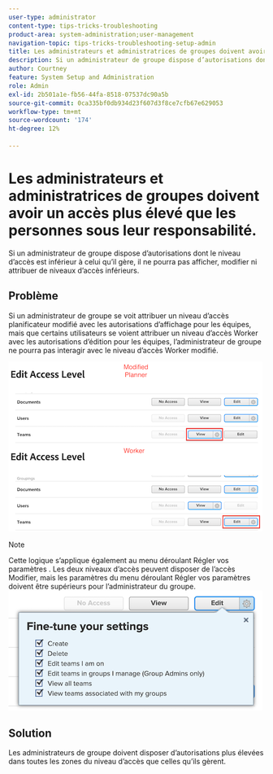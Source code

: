 ```yaml
---
user-type: administrator
content-type: tips-tricks-troubleshooting
product-area: system-administration;user-management
navigation-topic: tips-tricks-troubleshooting-setup-admin
title: Les administrateurs et administratrices de groupes doivent avoir un accès plus élevé que les personnes sous leur responsabilité.
description: Si un administrateur de groupe dispose d’autorisations dont le niveau d’accès est inférieur à celui qu’il gère, il ne pourra pas afficher, modifier ni attribuer de niveaux d’accès inférieurs.
author: Courtney
feature: System Setup and Administration
role: Admin
exl-id: 2b501a1e-fb56-44fa-8518-07537dc90a5b
source-git-commit: 0ca335bf0db934d23f607d3f8ce7cfb67e629053
workflow-type: tm+mt
source-wordcount: '174'
ht-degree: 12%

---
```


# Les administrateurs et administratrices de groupes doivent avoir un accès plus élevé que les personnes sous leur responsabilité.

Si un administrateur de groupe dispose d’autorisations dont le niveau d’accès est inférieur à celui qu’il gère, il ne pourra pas afficher, modifier ni attribuer de niveaux d’accès inférieurs.

## Problème

Si un administrateur de groupe se voit attribuer un niveau d’accès planificateur modifié avec les autorisations d’affichage pour les équipes, mais que certains utilisateurs se voient attribuer un niveau d’accès Worker avec les autorisations d’édition pour les équipes, l’administrateur de groupe ne pourra pas interagir avec le niveau d’accès Worker modifié.

![](assets/group-admin-modified-access.png)


>[!NOTE]
>
>Cette logique s’applique également au menu déroulant Régler vos paramètres . Les deux niveaux d’accès peuvent disposer de l’accès Modifier, mais les paramètres du menu déroulant Régler vos paramètres doivent être supérieurs pour l’administrateur du groupe.
> ![](assets/fine-tune-your-settings.png)

## Solution

Les administrateurs de groupe doivent disposer d’autorisations plus élevées dans toutes les zones du niveau d’accès que celles qu’ils gèrent.
